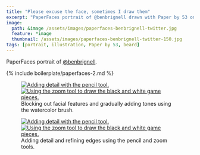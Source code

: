 ```yaml
---
title: "Please excuse the face, sometimes I draw them"
excerpt: "PaperFaces portrait of @benbrignell drawn with Paper by 53 on an iPad."
image: 
  path: &image /assets/images/paperfaces-benbrignell-twitter.jpg 
  feature: *image
  thumbnail: /assets/images/paperfaces-benbrignell-twitter-150.jpg
tags: [portrait, illustration, Paper by 53, beard]
---
```


PaperFaces portrait of [@benbrignell](http://twitter.com/benbrignell).

{% include boilerplate/paperfaces-2.md %}

<figure class="half">
	<a href="{{ site.url }}/assets/images/paperfaces-benbrignell-process-1-lg.jpg"><img src="{{ site.url }}/assets/images/paperfaces-benbrignell-process-1-600.jpg" alt="Adding detail with the pencil tool."></a>
	<a href="{{ site.url }}/assets/images/paperfaces-benbrignell-process-2-lg.jpg"><img src="{{ site.url }}/assets/images/paperfaces-benbrignell-process-2-600.jpg" alt="Using the zoom tool to draw the black and white game pieces."></a>
	<figcaption>Blocking out facial features and gradually adding tones using the watercolor brush.</figcaption>
</figure>

<figure class="half">
	<a href="{{ site.url }}/assets/images/paperfaces-benbrignell-process-3-lg.jpg"><img src="{{ site.url }}/assets/images/paperfaces-benbrignell-process-3-600.jpg" alt="Adding detail with the pencil tool."></a>
	<a href="{{ site.url }}/assets/images/paperfaces-benbrignell-process-4-lg.jpg"><img src="{{ site.url }}/assets/images/paperfaces-benbrignell-process-4-600.jpg" alt="Using the zoom tool to draw the black and white game pieces."></a>
	<figcaption>Adding detail and refining edges using the pencil and zoom tools.</figcaption>
</figure>
